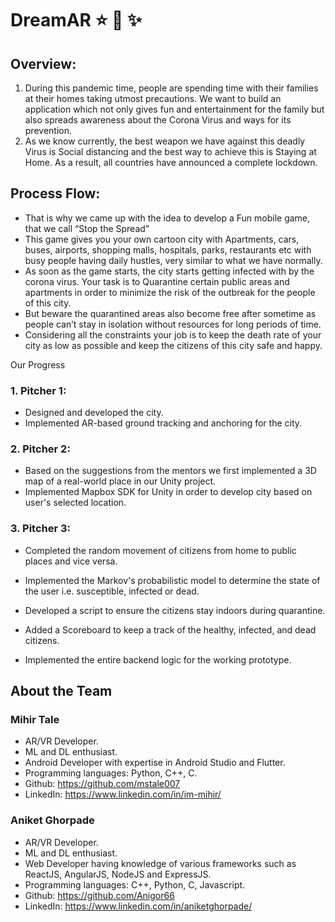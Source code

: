 # DreamAR :star: :star2: :sparkles:
## Overview:
<ol>
<li>During this pandemic time, people are spending time with their families at their homes taking utmost precautions. We want to build an application which not only gives fun and entertainment for the family but also spreads awareness about the Corona Virus and ways for its prevention. </li>
<li>As we know currently, the best weapon we have against this deadly Virus is Social distancing and the best way to achieve this is Staying at Home. As a result, all countries have announced a complete lockdown. </li>
</ol>

## Process Flow:
<ul>
<li>That is why we came up with the idea to develop a Fun mobile game, that we call “Stop the Spread”</li>
<li>This game gives you your own cartoon city with Apartments, cars, buses, airports, shopping malls, hospitals, parks, restaurants etc with busy people having daily hustles, very similar to what we have normally.</li>
<li>As soon as the game starts, the city starts getting infected with by the corona virus. Your task is to Quarantine certain public areas and apartments in order to minimize the risk of the outbreak for the people of this city.</li> 
<li>But beware the quarantined areas also become free after sometime as people can’t stay in isolation without resources for long periods of time. </li>
<li>Considering all the constraints your job is to keep the death rate of your city as low as possible and keep the citizens of this city safe and happy.</li>
</ul
  
  ## Our Progress

### 1. Pitcher 1:
* Designed and developed the city.
* Implemented AR-based ground tracking and anchoring for the city. 
### 2. Pitcher 2:
* Based on the suggestions from the mentors we first implemented a 3D map of a real-world place in our Unity project.
* Implemented Mapbox SDK for Unity in order to develop city based on user's selected location.
### 3. Pitcher 3:
* Completed the random movement of citizens from home to public places and vice versa.

* Implemented the Markov's probabilistic model to determine the state of the user i.e. susceptible, infected or dead.
* Developed a script to ensure the citizens stay indoors during quarantine.
* Added a Scoreboard to keep a track of the healthy, infected, and dead citizens.
* Implemented the entire backend logic for the working prototype.

## About the Team

### Mihir Tale
* AR/VR Developer.
* ML and DL enthusiast.
* Android Developer with expertise in Android Studio and Flutter.
* Programming languages: Python, C++, C.
* Github: https://github.com/mstale007
* LinkedIn: https://www.linkedin.com/in/im-mihir/

### Aniket Ghorpade
* AR/VR Developer.
* ML and DL enthusiast.
* Web Developer having knowledge of various frameworks such as ReactJS, AngularJS, NodeJS and ExpressJS.
* Programming languages: C++, Python, C, Javascript.
* Github: https://github.com/Anigor66
* LinkedIn: https://www.linkedin.com/in/aniketghorpade/
